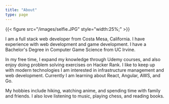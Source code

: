 ```yaml
---
title: "About"
type: page
---
```

{{< figure src="/images/selfie.JPG" style="width:25%;" >}}

  I am a full stack web developer from Costa Mesa, California.
I have experience with web development and game development.
I have a Bachelor's Degree in Computer Game Science from UC Irvine.

  In my free time, I expand my knowledge through Udemy courses,
and also enjoy doing problem solving exercises on Hacker Rank.
I like to keep up with modern technologies
I am interested in infrastructure management and web development.
Currently I am learning about React, Angular, AWS, and Go.

  My hobbies include hiking, watching anime, and spending time with
family and friends. I also love listening to music, playing chess,
and reading books.
